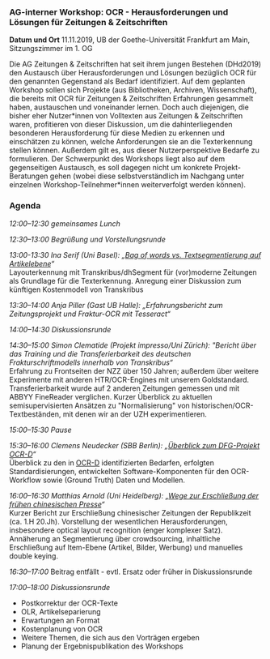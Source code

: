 ### AG-interner Workshop: OCR - Herausforderungen und Lösungen für Zeitungen & Zeitschriften

**Datum und Ort**
11.11.2019, UB der Goethe-Universität Frankfurt am Main, Sitzungszimmer im 1. OG  

Die AG Zeitungen & Zeitschriften hat seit ihrem jungen Bestehen (DHd2019) den Austausch über Herausforderungen und Lösungen bezüglich OCR für den genannten Gegenstand als Bedarf identifiziert. Auf dem geplanten Workshop sollen sich Projekte (aus Bibliotheken, Archiven, Wissenschaft), die bereits mit OCR für Zeitungen & Zeitschriften Erfahrungen gesammelt haben, austauschen und voneinander lernen. Doch auch diejenigen, die bisher eher Nutzer\*innen von Volltexten aus Zeitungen & Zeitschriften waren, profitieren von dieser Diskussion, um die dahinterliegenden besonderen Herausforderung für diese Medien zu erkennen und einschätzen zu können, welche Anforderungen sie an die Texterkennung stellen können. Außerdem gilt es, aus dieser Nutzerperspektive Bedarfe zu formulieren. Der Schwerpunkt des Workshops liegt also auf dem gegenseitigen Austausch, es soll dagegen nicht um konkrete Projekt-Beratungen gehen (wobei diese selbstverständlich im Nachgang unter einzelnen Workshop-Teilnehmer\*innen weiterverfolgt werden können).

### Agenda

*12:00–12:30 gemeinsames Lunch*

*12:30–13:00 Begrüßung und Vorstellungsrunde*

*13:00-13:30
Ina Serif (Uni Basel): „[Bag of words vs. Textsegmentierung auf Artikelebene](https://zenodo.org/record/3758360)“*   
Layouterkennung mit Transkribus/dhSegment für (vor)moderne Zeitungen als Grundlage für die Texterkennung. Anregung einer Diskussion zum künftigen Kostenmodell von Transkribus

*13:30–14:00
Anja Piller (Gast UB Halle): „Erfahrungsbericht zum Zeitungsprojekt und Fraktur-OCR mit Tesseract“*

*14:00–14:30 Diskussionsrunde*  

*14:30–15:00
Simon Clematide (Projekt impresso/Uni Zürich): "Bericht über das Training und die Transferierbarkeit des deutschen Frakturschriftmodells innerhalb von Transkribus“*  
Erfahrung zu Frontseiten der NZZ über 150 Jahren; außerdem über weitere Experimente mit anderen HTR/OCR-Engines mit unserem Goldstandard. Transferierbarkeit wurde auf 2 anderen Zeitungen gemessen und mit ABBYY FineReader verglichen. Kurzer Überblick zu aktuellen semisupervisierten Ansätzen zu "Normalisierung" von historischen/OCR-Textbeständen, mit denen wir an der UZH experimentieren.

*15:00–15:30 Pause*

*15:30–16:00
Clemens Neudecker (SBB Berlin): „[Überblick zum DFG-Projekt OCR-D](https://zenodo.org/record/3758327)“*   
Überblick zu den in [OCR-D](https://ocr-d.de/) identifizierten Bedarfen, erfolgten Standardisierungen, entwickelten Software-Komponenten für den OCR-Workflow sowie (Ground Truth) Daten und Modellen.

*16:00–16:30
Matthias Arnold (Uni Heidelberg): „[Wege zur Erschließung der frühen chinesischen Presse](https://zenodo.org/record/3758292)“*   
Kurzer Bericht zur Erschließung chinesischer Zeitungen der Republikzeit (ca. 1.H 20.Jh). Vorstellung der wesentlichen Herausforderungen, insbesondere optical layout recognition (enger komplexer Satz). Annäherung an Segmentierung über crowdsourcing, inhaltliche Erschließung auf Item-Ebene (Artikel, Bilder, Werbung) und manuelles double keying.

*16:30–17:00*
Beitrag entfällt - evtl. Ersatz oder früher in Diskussionsrunde

*17:00–18:00 Diskussionsrunde*
* Postkorrektur der OCR-Texte
* OLR, Artikelseparierung
* Erwartungen an Format
* Kostenplanung von OCR
* Weitere Themen, die sich aus den Vorträgen ergeben
* Planung der Ergebnispublikation des Workshops



